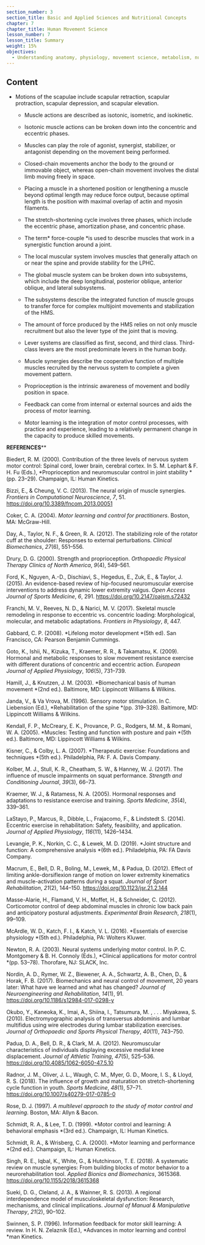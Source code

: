 ```yaml
---
section_number: 3
section_title: Basic and Applied Sciences and Nutritional Concepts
chapter: 7
chapter_title: Human Movement Science
lesson_number: 7
lesson_title: Summary
weight: 15%
objectives:
  - Understanding anatomy, physiology, movement science, metabolism, nutrition, and supplementation.
---
```


## Content
- Motions of the scapulae include scapular retraction, scapular protraction, scapular depression, and scapular elevation.

	- Muscle actions are described as isotonic, isometric, and isokinetic.

	- Isotonic muscle actions can be broken down into the concentric and eccentric phases.

	- Muscles can play the role of agonist, synergist, stabilizer, or antagonist depending on the movement being performed.

	- Closed-chain movements anchor the body to the ground or immovable object, whereas open-chain movement involves the distal limb moving freely in space.

	- Placing a muscle in a shortened position or lengthening a muscle beyond optimal length may reduce force output, because optimal length is the position with maximal overlap of actin and myosin filaments.

	- The stretch-shortening cycle involves three phases, which include the eccentric phase, amortization phase, and concentric phase.

	- The term* force-couple *is used to describe muscles that work in a synergistic function around a joint.

	- The local muscular system involves muscles that generally attach on or near the spine and provide stability for the LPHC.

	- The global muscle system can be broken down into subsystems, which include the deep longitudinal, posterior oblique, anterior oblique, and lateral subsystems.

	- The subsystems describe the integrated function of muscle groups to transfer force for complex multijoint movements and stabilization of the HMS.

	- The amount of force produced by the HMS relies on not only muscle recruitment but also the lever type of the joint that is moving.

	- Lever systems are classified as first, second, and third class. Third-class levers are the most predominate levers in the human body.

	- Muscle synergies describe the cooperative function of multiple muscles recruited by the nervous system to complete a given movement pattern.

	- Proprioception is the intrinsic awareness of movement and bodily position in space.

	- Feedback can come from internal or external sources and aids the process of motor learning.

	- Motor learning is the integration of motor control processes, with practice and experience, leading to a relatively permanent change in the capacity to produce skilled movements.

**REFERENCES****

Biedert, R. M. (2000). Contribution of the three levels of nervous system motor control: Spinal cord, lower brain, cerebral cortex. In S. M. Lephart & F. H. Fu (Eds.), *Proprioception and neuromuscular control in joint stability *(pp. 23–29). Champaign, IL: Human Kinetics.

Bizzi, E., & Cheung, V. C. (2013). The neural origin of muscle synergies. *Frontiers in Computational Neuroscience*, *7*, 51. https://doi.org/10.3389/fncom.2013.00051

Coker, C. A. (2004). *Motor learning and control for practitioners*. Boston, MA: McGraw-Hill.

Day, A., Taylor, N. F., & Green, R. A. (2012). The stabilizing role of the rotator cuff at the shoulder: Responses to external perturbations. *Clinical Biomechanics*, *27*(6), 551–556.

Drury, D. G. (2000). Strength and proprioception. *Orthopaedic Physical Therapy Clinics of North America*, *9*(4), 549–561.

Ford, K., Nguyen, A.-D., Dischiavi, S., Hegedus, E., Zuk, E., & Taylor, J. (2015). An evidence-based review of hip-focused neuromuscular exercise interventions to address dynamic lower extremity valgus. *Open Access Journal of Sports Medicine*, *6*, 291. https://doi.org/10.2147/oajsm.s72432

Franchi, M. V., Reeves, N. D., & Narici, M. V. (2017). Skeletal muscle remodeling in response to eccentric vs. concentric loading: Morphological, molecular, and metabolic adaptations. *Frontiers in Physiology*, *8*, 447.

Gabbard, C. P. (2008). *Lifelong motor development *(5th ed). San Francisco, CA: Pearson Benjamin Cummings.

Goto, K., Ishii, N., Kizuka, T., Kraemer, R. R., & Takamatsu, K. (2009). Hormonal and metabolic responses to slow movement resistance exercise with different durations of concentric and eccentric action. *European Journal of Applied Physiology*, *106*(5), 731–739.

Hamill, J., & Knutzen, J. M. (2003). *Biomechanical basis of human movement *(2nd ed.). Baltimore, MD: Lippincott Williams & Wilkins.

Janda, V., & Va Vrova, M. (1996). Sensory motor stimulation. In C. Liebension (Ed.), *Rehabilitation of the spine *(pp. 319–328). Baltimore, MD: Lippincott Williams & Wilkins.

Kendall, F. P., McCreary, E. K., Provance, P. G., Rodgers, M. M., & Romani, W. A. (2005). *Muscles: Testing and function with posture and pain *(5th ed.). Baltimore, MD: Lippincott Williams & Wilkins.

Kisner, C., & Colby, L. A. (2007). *Therapeutic exercise: Foundations and techniques *(5th ed.). Philadelphia, PA: F. A. Davis Company.

Kolber, M. J., Stull, K. R., Cheatham, S. W., & Hanney, W. J. (2017). The influence of muscle impairments on squat performance. *Strength and Conditioning Journal*, *39*(3), 66–73.

Kraemer, W. J., & Ratamess, N. A. (2005). Hormonal responses and adaptations to resistance exercise and training. *Sports Medicine*, *35*(4), 339–361.

LaStayo, P., Marcus, R., Dibble, L., Frajacomo, F., & Lindstedt S. (2014). Eccentric exercise in rehabilitation: Safety, feasibility, and application. *Journal of Applied Physiology*, *116*(11), 1426–1434.

Levangie, P. K., Norkin, C. C., & Lewek, M. D. (2019). *Joint structure and function: A comprehensive analysis *(6th ed.). Philadelphia, PA: FA Davis Company.

Macrum, E., Bell, D. R., Boling, M., Lewek, M., & Padua, D. (2012). Effect of limiting ankle-dorsiflexion range of motion on lower extremity kinematics and muscle-activation patterns during a squat. *Journal of Sport Rehabilitation*, *21*(2), 144–150. https://doi.org/10.1123/jsr.21.2.144

Masse-Alarie, H., Flamand, V. H., Moffet, H., & Schneider, C. (2012). Corticomotor control of deep abdominal muscles in chronic low back pain and anticipatory postural adjustments. *Experimental Brain Research*, *218*(1), 99–109.

McArdle, W. D., Katch, F. I., & Katch, V. L. (2016). *Essentials of exercise physiology *(5th ed.). Philadelphia, PA: Wolters Kluwer.

Newton, R. A. (2003). Neural systems underlying motor control. In P. C. Montgomery & B. H. Connoly (Eds.), *Clinical applications for motor control *(pp. 53–78). Thorofare, NJ: SLACK, Inc.

Nordin, A. D., Rymer, W. Z., Biewener, A. A., Schwartz, A. B., Chen, D., & Horak, F. B. (2017). Biomechanics and neural control of movement, 20 years later: What have we learned and what has changed? *Journal of Neuroengineering and Rehabilitation*, *14*(1), 91. https://doi.org/10.1186/s12984-017-0298-y

Okubo, Y., Kaneoka, K., Imai, A., Shiina, I., Tatsumura, M. , . . . Miyakawa, S. (2010). Electromyographic analysis of transversus abdominis and lumbar multifidus using wire electrodes during lumbar stabilization exercises. *Journal of Orthopaedic and Sports Physical Therapy*, *40*(11), 743–750.

Padua, D. A., Bell, D. R., & Clark, M. A. (2012). Neuromuscular characteristics of individuals displaying excessive medial knee displacement. *Journal of Athletic Training*, *47*(5), 525–536. https://doi.org/10.4085/1062-6050-47.5.10

Radnor, J. M., Oliver, J. L., Waugh, C. M., Myer, G. D., Moore, I. S., & Lloyd, R. S. (2018). The influence of growth and maturation on stretch-shortening cycle function in youth. *Sports Medicine*, *48*(1), 57–71. https://doi.org/10.1007/s40279-017-0785-0

Rose, D. J. (1997). *A multilevel approach to the study of motor control and learning*. Boston, MA: Allyn & Bacon.

Schmidt, R. A., & Lee, T. D. (1999). *Motor control and learning: A behavioral emphasis *(3rd ed.). Champaign, IL: Human Kinetics.

Schmidt, R. A., & Wrisberg, C. A. (2000). *Motor learning and performance *(2nd ed.). Champaign, IL: Human Kinetics.

Singh, R. E., Iqbal, K., White, G., & Hutchinson, T. E. (2018). A systematic review on muscle synergies: From building blocks of motor behavior to a neurorehabilitation tool. *Applied Bionics and Biomechanics*, 3615368. https://doi.org/10.1155/2018/3615368

Sueki, D. G., Cleland, J. A., & Wainner, R. S. (2013). A regional interdependence model of musculoskeletal dysfunction: Research, mechanisms, and clinical implications. *Journal of Manual & Manipulative Therapy*, *21*(2), 90–102.

Swinnen, S. P. (1996). Information feedback for motor skill learning: A review. In H. N. Zelaznik (Ed.), *Advances in motor learning and control *man Kinetics.